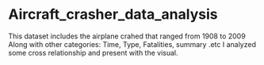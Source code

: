 # Aircraft_crasher_data_analysis
This dataset includes the airplane crahed that ranged from 1908 to 2009
Along with other categories: Time, Type, Fatalities, summary .etc
I analyzed some cross relationship and present with the visual.
